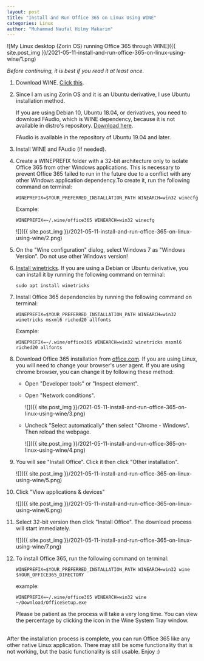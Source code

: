 ```yaml
---
layout: post
title: "Install and Run Office 365 on Linux Using WINE"
categories: Linux
author: "Muhammad Naufal Hilmy Makarim"
---
```



![My Linux desktop (Zorin OS) running Office 365 through WINE]({{ site.post_img }}/2021-05-11-install-and-run-office-365-on-linux-using-wine/1.png)

_Before continuing, it is best if you read it at least once._

1.  Download WINE. [Click this](https://winehq.org/).

2.  Since I am using Zorin OS and it is an Ubuntu derivative, I use Ubuntu installation method.

    If you are using Debian 10, Ubuntu 18.04, or derivatives, you need to download FAudio, which is WINE dependency, because it is not available in distro's repository. [Download here](https://forum.winehq.org/viewtopic.php?f=8&t=32192).

    FAudio is available in the repository of Ubuntu 19.04 and later.

3.  Install WINE and FAudio (if needed).

4.  Create a WINEPREFIX folder with a 32-bit architecture only to isolate Office 365 from other Windows applications. This is necessary to prevent Office 365 failed to run in the future due to a conflict with any other Windows application dependency.To create it, run the following command on terminal:

    ```
    WINEPREFIX=$YOUR_PREFERRED_INSTALLATION_PATH WINEARCH=win32 winecfg
    ```

    Example:

    ```
    WINEPREFIX=~/.wine/office365 WINEARCH=win32 winecfg
    ```

    ![]({{ site.post_img }}/2021-05-11-install-and-run-office-365-on-linux-using-wine/2.png)

5.  On the "Wine configuration" dialog, select Windows 7 as "Windows Version". Do not use other Windows version!

6.  [Install winetricks](https://wiki.winehq.org/Winetricks). If you are using a Debian or Ubuntu derivative, you can install it by running the following command on terminal:

    ```
    sudo apt install winetricks
    ```

7.  Install Office 365 dependencies by running the following command on terminal:

    ```
    WINEPREFIX=$YOUR_PREFERRED_INSTALLATION_PATH WINEARCH=win32 winetricks msxml6 riched20 allfonts
    ```

    Example:

    ```
    WINEPREFIX=~/.wine/office365 WINEARCH=win32 winetricks msxml6 riched20 allfonts
    ```

8. Download Office 365 installation from [office.com](https://office.com). If you are using Linux, you will need to change your browser's user agent. If you are using chrome browser, you can change it by following these method:

    -   Open "Developer tools" or "Inspect element".
    -   Open "Network conditions".

        ![]({{ site.post_img }}/2021-05-11-install-and-run-office-365-on-linux-using-wine/3.png)

    -   Uncheck "Select automatically" then select "Chrome - Windows". Then reload the webpage.

        ![]({{ site.post_img }}/2021-05-11-install-and-run-office-365-on-linux-using-wine/4.png)

9. You will see "Install Office". Click it then click "Other installation".

    ![]({{ site.post_img }}/2021-05-11-install-and-run-office-365-on-linux-using-wine/5.png)

10. Click "View applications & devices"

    ![]({{ site.post_img }}/2021-05-11-install-and-run-office-365-on-linux-using-wine/6.png)

11. Select 32-bit version then click "Install Office". The download process will start immediately.

    ![]({{ site.post_img }}/2021-05-11-install-and-run-office-365-on-linux-using-wine/7.png)

12. To install Office 365, run the following command on terminal:

    ```
    WINEPREFIX=$YOUR_PREFERRED_INSTALLATION_PATH WINEARCH=win32 wine $YOUR_OFFICE365_DIRECTORY
    ```

    example:

    ```
    WINEPREFIX=~/.wine/office365 WINEARCH=win32 wine ~/Download/OfficeSetup.exe
    ```

    Please be patient as the process will take a very long time. You can view the percentage by clicking the icon in the Wine System Tray window.


<br>
After the installation process is complete, you can run Office 365 like any other native Linux application. There may still be some functionality that is not working, but the basic functionality is still usable. Enjoy :)

